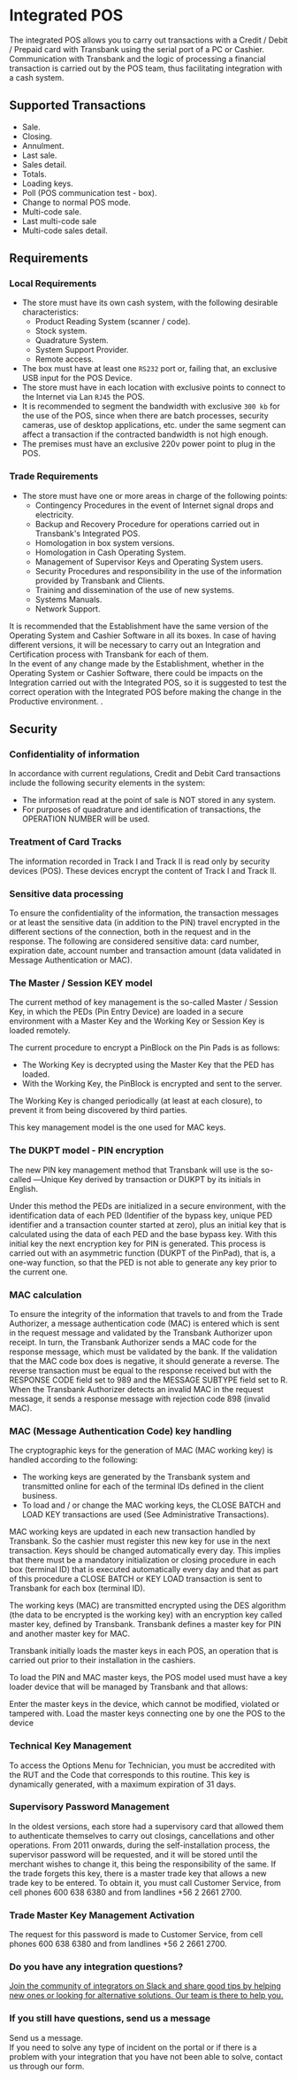 # Integrated POS

 <div class="pos-title-nav">
   <div tbk-link='/documentacion/posintegrado?csharp' tbk-link-name='Documentación'> </div>
   <div tbk-link='/referencia/posintegrado?csharp' tbk-link-name='Referencia'> </div>
 </div>

The integrated POS allows you to carry out transactions with a Credit / Debit / Prepaid card with Transbank using the serial port of a PC or Cashier. Communication with Transbank and the logic of processing a financial transaction is carried out by the POS team, thus facilitating integration with a cash system.

## Supported Transactions

* Sale.
* Closing.
* Annulment.
* Last sale.
* Sales detail.
* Totals.
* Loading keys.
* Poll (POS communication test - box).
* Change to normal POS mode.
* Multi-code sale.
* Last multi-code sale
* Multi-code sales detail.

## Requirements

### Local Requirements

* The store must have its own cash system, with the following desirable characteristics:
  * Product Reading System (scanner / code).
  * Stock system.
  * Quadrature System.
  * System Support Provider.
  * Remote access.
* The box must have at least one `RS232` port or, failing that, an exclusive USB input for the POS Device.
* The store must have in each location with exclusive points to connect to the Internet via Lan `RJ45` the POS.
* It is recommended to segment the bandwidth with exclusive `300 kb` for the use of the POS, since when there are batch processes, security cameras, use of desktop applications, etc. under the same segment can affect a transaction if the contracted bandwidth is not high enough.
* The premises must have an exclusive 220v power point to plug in the POS.

### Trade Requirements

* The store must have one or more areas in charge of the following points:
  * Contingency Procedures in the event of Internet signal drops and electricity.
  * Backup and Recovery Procedure for operations carried out in Transbank's Integrated POS.
  * Homologation in box system versions.
  * Homologation in Cash Operating System.
  * Management of Supervisor Keys and Operating System users.
  * Security Procedures and responsibility in the use of the information provided by Transbank and Clients.
  * Training and dissemination of the use of new systems.
  * Systems Manuals.
  * Network Support.

 <aside class="notice">
It is recommended that the Establishment have the same version of the Operating System and Cashier Software in all its boxes. In case of having different versions, it will be necessary to carry out an Integration and Certification process with Transbank for each of them.
 </aside>

 <aside class="notice">
In the event of any change made by the Establishment, whether in the Operating System or Cashier Software, there could be impacts on the Integration carried out with the Integrated POS, so it is suggested to test the correct operation with the Integrated POS before making the change in the Productive environment. .
 </aside>

## Security

### Confidentiality of information

In accordance with current regulations, Credit and Debit Card transactions include the following security elements in the system:

* The information read at the point of sale is NOT stored in any system.
* For purposes of quadrature and identification of transactions, the OPERATION NUMBER will be used.

### Treatment of Card Tracks

The information recorded in Track I and Track II is read only by security devices (POS). These devices encrypt the content of Track I and Track II.

### Sensitive data processing

To ensure the confidentiality of the information, the transaction messages or at least the sensitive data (in addition to the PIN) travel encrypted in the different sections of the connection, both in the request and in the response. The following are considered sensitive data: card number, expiration date, account number and transaction amount (data validated in Message Authentication or MAC).

### The Master / Session KEY model

The current method of key management is the so-called Master / Session Key, in which the PEDs (Pin Entry Device) are loaded in a secure environment with a Master Key and the Working Key or Session Key is loaded remotely.

The current procedure to encrypt a PinBlock on the Pin Pads is as follows:

* The Working Key is decrypted using the Master Key that the PED has loaded.
* With the Working Key, the PinBlock is encrypted and sent to the server.

The Working Key is changed periodically (at least at each closure), to prevent it from being discovered by
third parties.

This key management model is the one used for MAC keys.

### The DUKPT model - PIN encryption

The new PIN key management method that Transbank will use is the so-called ―Unique Key derived by transaction or DUKPT by its initials in English.

Under this method the PEDs are initialized in a secure environment, with the identification data of each PED (Identifier of the bypass key, unique PED identifier and a transaction counter started at zero), plus an initial key that is calculated using the data of each PED and the base bypass key. With this initial key the next encryption key for PIN is generated. This process is carried out with an asymmetric function (DUKPT of the PinPad), that is, a one-way function, so that the PED is not able to generate any key prior to the current one.

### MAC calculation

To ensure the integrity of the information that travels to and from the Trade Authorizer, a message authentication code (MAC) is entered which is sent in the request message and validated by the Transbank Authorizer upon receipt. In turn, the Transbank Authorizer sends a MAC code for the response message, which must be validated by the bank. If the validation that the MAC code box does is negative, it should generate a reverse. The reverse transaction must be equal to the response received but with the RESPONSE CODE field set to 989 and the MESSAGE SUBTYPE field set to R. When the Transbank Authorizer detects an invalid MAC in the request message, it sends a response message with rejection code 898 (invalid MAC).

### MAC (Message Authentication Code) key handling

The cryptographic keys for the generation of MAC (MAC working key) is handled according to the following:

* The working keys are generated by the Transbank system and transmitted online for each of the terminal IDs defined in the client business.
* To load and / or change the MAC working keys, the CLOSE BATCH and LOAD KEY transactions are used (See Administrative Transactions).

MAC working keys are updated in each new transaction handled by Transbank. So the cashier must register this new key for use in the next transaction.
Keys should be changed automatically every day. This implies that there must be a mandatory initialization or closing procedure in each box (terminal ID) that is executed automatically every day and that as part of this procedure a CLOSE BATCH or KEY LOAD transaction is sent to Transbank for each box (terminal ID).

The working keys (MAC) are transmitted encrypted using the DES algorithm (the data to be encrypted is the working key) with an encryption key called master key, defined by Transbank. Transbank defines a master key for PIN and another master key for MAC.

Transbank initially loads the master keys in each POS, an operation that is carried out prior to their installation in the cashiers.

To load the PIN and MAC master keys, the POS model used must have a key loader device that will be managed by Transbank and that allows:

Enter the master keys in the device, which cannot be modified, violated or tampered with. Load the master keys connecting one by one the POS to the device

### Technical Key Management

To access the Options Menu for Technician, you must be accredited with the RUT and the Code that corresponds to this routine. This key is dynamically generated, with a maximum expiration of 31 days.

### Supervisory Password Management

In the oldest versions, each store had a supervisory card that allowed them to authenticate themselves to carry out closings, cancellations and other operations. From 2011 onwards, during the self-installation process, the supervisor password will be requested, and it will be stored until the merchant wishes to change it, this being the responsibility of the same. If the trade forgets this key, there is a master trade key that allows a new trade key to be entered. To obtain it, you must call Customer Service, from cell phones 600 638 6380 and from landlines +56 2 2661 2700.

### Trade Master Key Management Activation

The request for this password is made to Customer Service, from cell phones 600 638 6380 and from landlines +56 2 2661 2700.

 <div class="container slate">
   <div class='slate-after-footer'>
     <div class='row d-flex align-items-stretch'>
       <div class='col-12 col-lg-6'>
         <h3 class='toc-ignore fo-size-22 text-center'> Do you have any integration questions? </h3>
         <a href='https://join-transbankdevelopers-slack.herokuapp.com/' target='_blank'>
           <div class='td_block_gray'>
             <img src="https://p9.zdassets.com/hc/theme_assets/138842/200037786/logo.png" alt="" >
             <div class='td_pa-txt'>
              Join the community of integrators on Slack and share good tips by helping new ones or looking for alternative solutions. Our team is there to help you.
             </div>
           </div>
         </a>
       </div>
       <div class='mt-3 mt-lg-0 col-12 col-lg-6'>
         <h3 class='toc-ignore fo-size-22 text-center'> If you still have questions, send us a message </h3>
         <a class="pointer magenta" data-toggle='modal' data-target='#modalContactForm'>
           <div class='td_block_gray'>
             <div class="fo-size-20 text-center sub-title_bloq"> <i class="fas fa-envelope"> </i> Send us a message. </div>
             <div class='td_pa-txt'>
              If you need to solve any type of incident on the portal or if there is a problem with your integration that you have not been able to solve, contact us through our form.
             </div>
           </div>
         </a>
       </div>
     </div>
   </div>
 </div>
